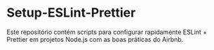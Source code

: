 # Setup-ESLint-Prettier
Este repositório contém scripts para configurar rapidamente ESLint + Prettier em projetos Node.js com as boas práticas do Airbnb.
